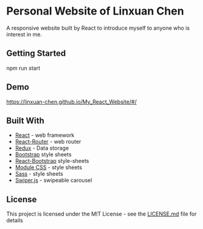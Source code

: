 # Personal Website of Linxuan Chen
A responsive website built by React to introduce myself to anyone who is interest in me.

## Getting Started

npm run start

## Demo

https://linxuan-chen.github.io/My_React_Website/#/

## Built With

* [React](https://reactjs.org/) - web framework
* [React-Router](https://reactjs.org/) - web router
* [Redux](https://redux.js.org/) - Data storage
* [Bootstrap](https://getbootstrap.com/) style sheets
* [React-Bootstrap](https://react-bootstrap.github.io/)  style-sheets
* [Module CSS](https://github.com/css-modules/css-modules) - style sheets
* [Sass](https://sass-lang.com/) - style sheets
* [Swiper.js](https://swiperjs.com/) - swipeable carousel

## License

This project is licensed under the MIT License - see the [LICENSE.md](LICENSE.md) file for details
